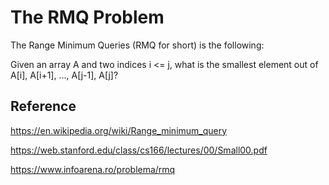 # The RMQ Problem
The Range Minimum Queries (RMQ for short) is the following:

Given an array A and two indices i <= j, what is the smallest element out of A[i], A[i+1], ..., A[j-1], A[j]?

## Reference

https://en.wikipedia.org/wiki/Range_minimum_query

https://web.stanford.edu/class/cs166/lectures/00/Small00.pdf

https://www.infoarena.ro/problema/rmq
